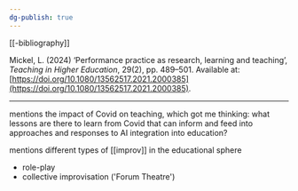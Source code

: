 ```yaml
---
dg-publish: true
---
```

[[-bibliography]]

Mickel, L. (2024) ‘Performance practice as research, learning and teaching’, _Teaching in Higher Education_, 29(2), pp. 489–501. Available at: [https://doi.org/10.1080/13562517.2021.2000385](https://doi.org/10.1080/13562517.2021.2000385).

---
mentions the impact of Covid on teaching, which got me thinking:
what lessons are there to learn from Covid that can inform and feed into approaches and responses to AI integration into education?

mentions different types of [[improv]] in the educational sphere
- role-play
- collective improvisation ('Forum Theatre')